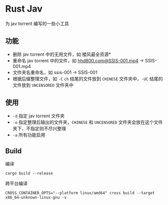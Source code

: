 # Rust Jav

为 jav torrent 编写的一些小工具

## 功能

- 删除 jav torrent 中的无用文件，如 楼风最全资源\*
- 重命名 jav torrent 中的文件，如 hhd800.com@SSIS-001.mp4 -> SSIS-001.mp4
- 文件夹名重命名，如 ssis-001 -> SSIS-001
- 根据后缀整理文件，如 `-C` `ch` 结尾的文件放到 `CHINESE` 文件夹中，`-UC` 结尾的文件放到 `UNCENSORED` 文件夹中

## 使用

- `-d` 指定 jav torrent 文件夹
- `-o` 指定整理后输出的文件夹，`CHINESE` 和 `UNCENSORED` 文件夹会放在这个文件夹下，不指定则不尽兴整理
- `-a` 所有功能启用

## Build

编译

```shell
cargo build --release
```

跨平台编译

```shell
CROSS_CONTAINER_OPTS="--platform linux/amd64" cross build --target x86_64-unknown-linux-gnu -v
```
